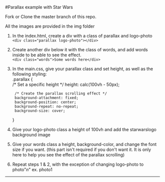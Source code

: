 #Parallax example with Star Wars

Fork or Clone the master branch of this repo.

All the images are provided in the img folder



1. In the index.html, create a div with a class of parallax and logo-photo<br/>
`<div class="parallax logo-photo"></div>`
2. Create another div below it with the class of words, and add words inside to be able to see the effect.<br/>
`<div class="words">Some words here</div>`
3. In the main.css, give your parallax class and set height, as well as the following styling:
    <br/>
    .parallax {<br/>
        /* Set a specific height */
        height: calc(100vh - 50px); 

        /* Create the parallax scrolling effect */
        background-attachment: fixed;
        background-position: center;
        background-repeat: no-repeat;
        background-size: cover;
    }
5. Give your logo-photo class a height of 100vh and add the starwarslogo background image
6. Give your words class a height, background-color, and change the font size if you want. (this part isn't required if you don't want it. It is only here to help you see the effect of the parallax scrolling)
7. Repeat steps 1 & 2, with the exception of changing logo-photo to photo"_*n*_" ex. photo1
<hr/>
